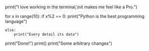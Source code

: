 print("I love working in the terminal,\nit makes me feel like a Pro.")

for x in range(10):
	if x%2 == 0:
		print("Python is the best programming language")

	else:
		print("Every detail its data")

print("Done!")
print()
print("Some arbitrary changes") 
